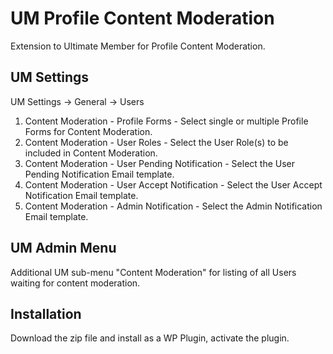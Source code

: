# UM Profile Content Moderation
Extension to Ultimate Member for Profile Content Moderation.

## UM Settings
UM Settings -> General -> Users
1. Content Moderation - Profile Forms - Select single or multiple Profile Forms for Content Moderation.
2. Content Moderation - User Roles - Select the User Role(s) to be included in Content Moderation.
3. Content Moderation - User Pending Notification - Select the User Pending Notification Email template.
4. Content Moderation - User Accept Notification - Select the User Accept Notification Email template. 
5. Content Moderation - Admin Notification - Select the Admin Notification Email template.

## UM Admin Menu
Additional UM sub-menu "Content Moderation" for listing of all Users waiting for content moderation.

## Installation
Download the zip file and install as a WP Plugin, activate the plugin.
